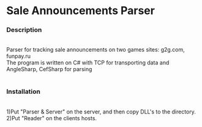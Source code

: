 # Sale Announcements Parser
<h3>Description</h3> <br/>
Parser for tracking sale announcements on two games sites: g2g.com, funpay.ru<br/>
The program is written on C# with TCP for transporting data and AngleSharp, CefSharp for parsing<br/><br/>
<h3>Installation</h3> <br/>
1)Put "Parser & Server" on the server, and then copy DLL's to the directory. <br/>
2)Put "Reader" on the clients hosts.<br/><br/>
